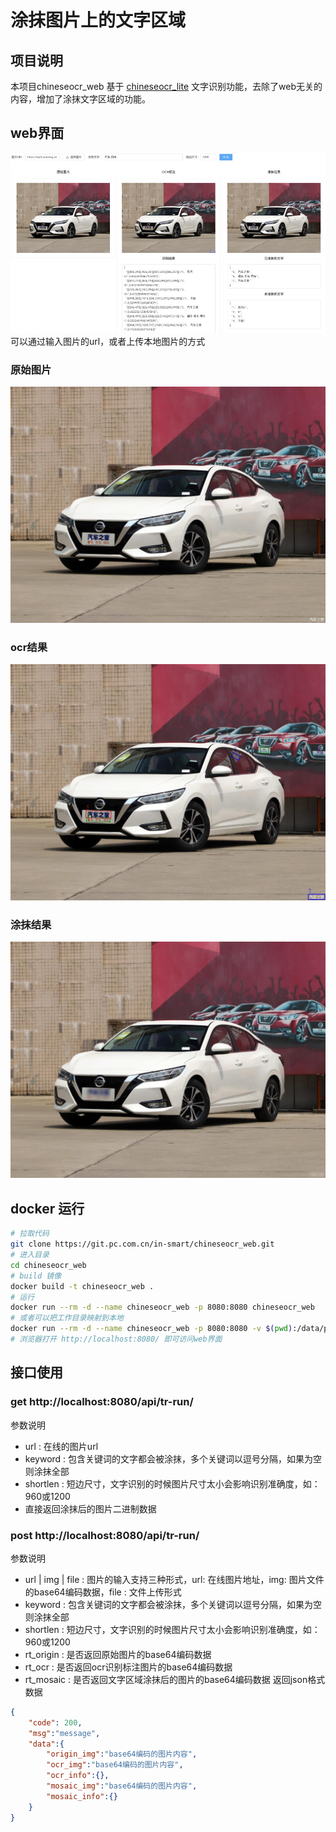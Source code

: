 # 涂抹图片上的文字区域

## 项目说明

本项目chineseocr_web 基于 [chineseocr_lite](https://github.com/DayBreak-u/chineseocr_lite) 文字识别功能，去除了web无关的内容，增加了涂抹文字区域的功能。

## web界面
![web界面](assets/images/1628127335244.jpg "web界面")
可以通过输入图片的url，或者上传本地图片的方式

### 原始图片
![原始图片](assets/images/origin.jpeg)

### ocr结果
![原始图片](assets/images/ocr.jpeg)

### 涂抹结果
![原始图片](assets/images/mosaic.jpeg)

## docker 运行
```bash
# 拉取代码
git clone https://git.pc.com.cn/in-smart/chineseocr_web.git
# 进入目录
cd chineseocr_web
# build 镜像
docker build -t chineseocr_web .
# 运行
docker run --rm -d --name chineseocr_web -p 8080:8080 chineseocr_web
# 或者可以把工作目录映射到本地
docker run --rm -d --name chineseocr_web -p 8080:8080 -v $(pwd):/data/project chineseocr_web
# 浏览器打开 http://localhost:8080/ 即可访问web界面
```

## 接口使用
### get http://localhost:8080/api/tr-run/
参数说明
* url : 在线的图片url
* keyword : 包含关键词的文字都会被涂抹，多个关键词以逗号分隔，如果为空则涂抹全部
* shortlen : 短边尺寸，文字识别的时候图片尺寸太小会影响识别准确度，如：960或1200
* 直接返回涂抹后的图片二进制数据

### post http://localhost:8080/api/tr-run/
参数说明
* url | img | file : 图片的输入支持三种形式，url: 在线图片地址，img: 图片文件的base64编码数据，file : 文件上传形式
* keyword : 包含关键词的文字都会被涂抹，多个关键词以逗号分隔，如果为空则涂抹全部
* shortlen : 短边尺寸，文字识别的时候图片尺寸太小会影响识别准确度，如：960或1200
* rt_origin : 是否返回原始图片的base64编码数据
* rt_ocr : 是否返回ocr识别标注图片的base64编码数据
* rt_mosaic : 是否返回文字区域涂抹后的图片的base64编码数据
返回json格式数据
```json
{
    "code": 200, 
    "msg":"message", 
    "data":{
        "origin_img":"base64编码的图片内容",
        "ocr_img":"base64编码的图片内容",
        "ocr_info":{},
        "mosaic_img":"base64编码的图片内容",
        "mosaic_info":{}
    }
}


```